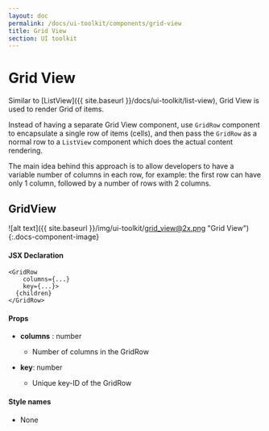 ```yaml
---
layout: doc
permalink: /docs/ui-toolkit/components/grid-view
title: Grid View
section: UI toolkit
---
```


# Grid View

Similar to [ListView]({{ site.baseurl }}/docs/ui-toolkit/list-view), Grid View is used to render Grid of items.  

Instead of having a separate Grid View component, use `GridRow` component to encapsulate a single row of items (cells), and then pass the `GridRow` as a normal row to a `ListView` component which does the actual content rendering.  
  
The main idea behind this approach is to allow developers to have a variable number of columns in each row, for example: the first row can have only 1 column, followed by a number of rows with 2 columns.  

## GridView
![alt text]({{ site.baseurl }}/img/ui-toolkit/grid_view@2x.png "Grid View"){:.docs-component-image}

#### JSX Declaration
```JSX
<GridRow 
    columns={...}
    key={...}>
  {children}
</GridRow>
```

#### Props

* **columns** : number  
  - Number of columns in the GridRow

* **key**: number
  - Unique key-ID of the GridRow

#### Style names

* None
